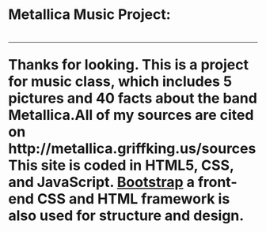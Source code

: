 
<h1>Metallica Music Project:<h1><hr><p>Thanks for looking. This is a project for music class, which includes 5 pictures and 40 facts about the band Metallica.All of my sources are cited on http://metallica.griffking.us/sources<br>This site is coded in HTML5, CSS, and JavaScript. <a href=“http://getbootstrap.com”>Bootstrap</a> a front-end CSS and HTML framework is also used for structure and design.</p>
